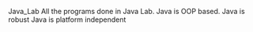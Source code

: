 Java_Lab
All the programs done in Java Lab.
Java is OOP based.
Java is robust
Java is platform independent 
